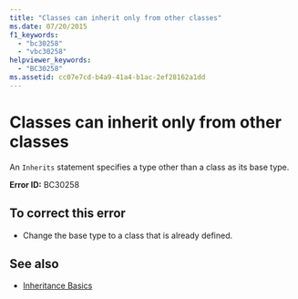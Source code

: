 ```yaml
---
title: "Classes can inherit only from other classes"
ms.date: 07/20/2015
f1_keywords: 
  - "bc30258"
  - "vbc30258"
helpviewer_keywords: 
  - "BC30258"
ms.assetid: cc07e7cd-b4a9-41a4-b1ac-2ef28162a1dd
---
```

# Classes can inherit only from other classes
An `Inherits` statement specifies a type other than a class as its base type.  
  
 **Error ID:** BC30258  
  
## To correct this error  
  
- Change the base type to a class that is already defined.  
  
## See also

- [Inheritance Basics](../../visual-basic/programming-guide/language-features/objects-and-classes/inheritance-basics.md)

